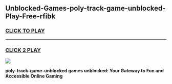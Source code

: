 
## Unblocked-Games-poly-track-game-unblocked-Play-Free-rfibk
<h3>
<a href="https://premium76.site?title=poly-track-game-unblocked&ref=19M">CLICK TO PLAY</a></h3>
<hr>

<h3>
<a href="https://premium76.site?title=poly-track-game-unblocked&ref=19M">CLICK 2 PLAY</a>
  
</h3>

<a href="https://premium76.site?title=poly-track-game-unblocked&ref=19M"><img src="https://clearcache.store/games.png"></a>


**poly-track-game-unblocked games unblocked: Your Gateway to Fun and Accessible Online Gaming**
